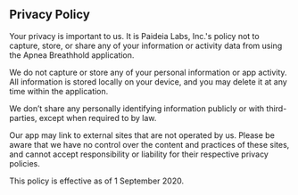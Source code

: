 
## Privacy Policy

Your privacy is important to us. It is Paideia Labs, Inc.'s policy not to capture, store, or share any of your information or activity data from using the Apnea Breathhold application.

We do not capture or store any of your personal information or app activity. All information is stored locally on your device, and you may delete it at any time within the application.

We don’t share any personally identifying information publicly or with third-parties, except when required to by law.

Our app may link to external sites that are not operated by us. Please be aware that we have no control over the content and practices of these sites, and cannot accept responsibility or liability for their respective privacy policies.

This policy is effective as of 1 September 2020.


